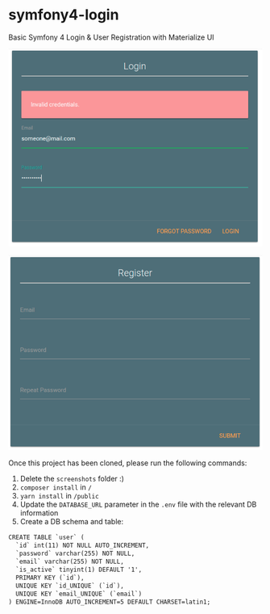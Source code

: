 # symfony4-login
Basic Symfony 4 Login & User Registration with Materialize UI

![alt tag](https://github.com/CarmeloNaciti/symfony4-login/blob/master/screenshots/login1.png "Login Screen")

![alt tag](https://github.com/CarmeloNaciti/symfony4-login/blob/master/screenshots/login2.png "Registration Screen")

Once this project has been cloned, please run the following commands:
1. Delete the ``screenshots`` folder :)
2. ``composer install`` in ``/``
3. ``yarn install`` in ``/public``
4. Update the ``DATABASE_URL`` parameter in the ``.env`` file with the relevant DB information
5. Create a DB schema and table:
```
CREATE TABLE `user` (
  `id` int(11) NOT NULL AUTO_INCREMENT,
  `password` varchar(255) NOT NULL,
  `email` varchar(255) NOT NULL,
  `is_active` tinyint(1) DEFAULT '1',
  PRIMARY KEY (`id`),
  UNIQUE KEY `id_UNIQUE` (`id`),
  UNIQUE KEY `email_UNIQUE` (`email`)
) ENGINE=InnoDB AUTO_INCREMENT=5 DEFAULT CHARSET=latin1;
```
